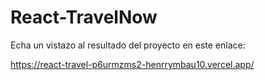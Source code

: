 # React-TravelNow

Echa un vistazo al resultado del proyecto en este enlace:

https://react-travel-p6urmzms2-henrrymbau10.vercel.app/
